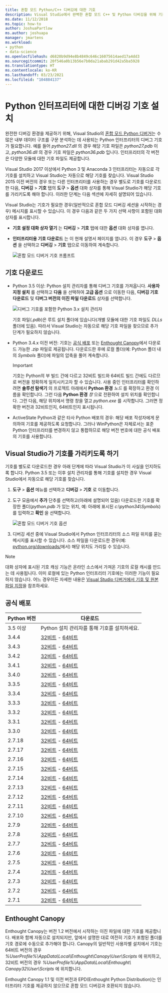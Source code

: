 ```yaml
---
title: 혼합 모드 Python/C++ 디버깅에 대한 기호
description: Visual Studio에서 완벽한 혼합 모드 C++ 및 Python 디버깅을 위해 기호 로드 기능을 제공하는 방법입니다.
ms.date: 11/12/2018
ms.topic: how-to
author: JoshuaPartlow
ms.author: joshuapa
manager: jmartens
ms.workload:
- python
- data-science
ms.openlocfilehash: d6820b9d94e8b4849c646c16075614aed17a4dd3
ms.sourcegitcommit: 20f546a0b13b56e7b0da21abab291d42a5ba5928
ms.translationtype: HT
ms.contentlocale: ko-KR
ms.lasthandoff: 03/23/2021
ms.locfileid: "104884137"
---
```

# <a name="install-debugging-symbols-for-python-interpreters"></a>Python 인터프리터에 대한 디버깅 기호 설치

완전한 디버깅 환경을 제공하기 위해, Visual Studio의 [혼합 모드 Python 디버거](debugging-mixed-mode-c-cpp-python-in-visual-studio.md)는 수많은 내부 데이터 구조를 구문 분석하는 데 사용되는 Python 인터프리터의 디버그 기호가 필요합니다. 예를 들어 *python27.dll* 의 경우 해당 기호 파일은 *python27.pdb* 이고, *python36.dll* 의 경우 기호 파일은 *python36.pdb* 입니다. 인터프리터의 각 버전은 다양한 모듈에 대한 기호 파일도 제공합니다.

Visual Studio 2017 이상에서 Python 3 및 Anaconda 3 인터프리터는 자동으로 각 기호를 설치하고 Visual Studio는 자동으로 해당 기호를 찾습니다. Visual Studio 2015 이전 버전의 경우 또는 다른 인터프리터를 사용하는 경우 별도로 기호를 다운로드한 다음, **디버깅** > **기호** 탭의 **도구** > **옵션** 대화 상자를 통해 Visual Studio가 해당 기호를 가리키도록 해야 합니다. 이러한 단계는 다음 섹션에 자세히 설명되어 있습니다.

Visual Studio는 기호가 필요한 경우(일반적으로 혼합 모드 디버깅 세션을 시작하는 경우) 메시지를 표시할 수 있습니다. 이 경우 다음과 같은 두 가지 선택 사항이 포함된 대화 상자를 표시합니다.

- **기호 설정 대화 상자 열기** 는 **디버깅** > **기호** 탭에 대한 **옵션** 대화 상자를 엽니다.
- **인터프리터용 기호 다운로드** 는 이 현재 설명서 페이지를 엽니다. 이 경우 **도구** > **옵션** 을 선택하고 **디버깅** > **기호** 탭으로 이동하여 계속합니다.

    ![혼합 모드 디버거 기호 프롬프트](media/mixed-mode-debugging-symbols-required.png)

## <a name="download-symbols"></a>기호 다운로드

- Python 3.5 이상: Python 설치 관리자를 통해 디버그 기호를 가져옵니다. **사용자 지정 설치** 를 선택하고 **다음** 을 선택하여 **고급 옵션** 으로 이동한 다음, **디버깅 기호 다운로드** 및 **디버그 버전의 이진 파일 다운로드** 상자를 선택합니다.

    ![디버그 기호를 포함한 Python 3.x 설치 관리자](media/mixed-mode-debugging-symbols-installer35.png)

    기호 파일(*.pdb*)은 루트 설치 폴더에 있습니다(개별 모듈에 대한 기호 파일도 *DLLs* 폴더에 있음). 따라서 Visual Studio는 자동으로 해당 기호 파일을 찾으므로 추가 단계가 필요하지 않습니다.

- Python 3.4.x 이전 버전: 기호는 [공식 배포](#official-distributions) 또는 [Enthought Canopy](#enthought-canopy)에서 다운로드 가능한 *.zip* 파일로 제공됩니다. 다운로드한 후에 로컬 폴더(예: Python 폴더 내의 *Symbols* 폴더)에 파일의 압축을 풀어 계속합니다.

    > [!Important]
    > 기호는 Python의 부 빌드 간에 다르고 32비트 빌드와 64비트 빌드 간에도 다르므로 버전을 정확하게 일치시키고자 할 수 있습니다. 사용 중인 인터프리터를 확인하려면 **솔루션 탐색기** 의 프로젝트 아래에서 **Python 환경** *노드* 를 확장하고 환경 이름을 확인합니다. 그런 다음 **Python 환경** *창* 으로 전환하여 설치 위치를 확인합니다. 그런 다음, 해당 위치에서 명령 창을 열고 *python.exe* 를 시작합니다. 그러면 정확한 버전과 32비트인지, 64비트인지 표시됩니다.

- ActiveState Python과 같은 타사 Python 배포의 경우: 해당 배포 작성자에게 문의하여 기호를 제공하도록 요청합니다. 그러나 WinPython은 자체로서는 표준 Python 인터프리터를 변경하지 않고 통합하므로 해당 버전 번호에 대한 공식 배포의 기호를 사용합니다.

## <a name="point-visual-studio-to-the-symbols"></a>Visual Studio가 기호를 가리키도록 하기

기호를 별도로 다운로드한 경우 아래 단계에 따라 Visual Studio가 이 사실을 인지하도록 합니다. Python 3.5 또는 이후 설치 관리자를 통해 기호를 설치한 경우 Visual Studio에서 자동으로 해당 기호를 찾습니다.

1. **도구** > **옵션** 메뉴를 선택하고 **디버깅** > **기호** 로 이동합니다.

1. 도구 모음에서 **추가** 단추를 선택하고(아래에 설명되어 있음) 다운로드한 기호를 확장한 폴더(*python.pdb* 가 있는 위치, 예: 아래에 표시된 *c:\python34\Symbols*)를 입력하고 **확인** 을 선택합니다.

    ![혼합 모드 디버거 기호 옵션](media/mixed-mode-debugging-symbols.png)

1. 디버깅 세션 중에 Visual Studio에서 Python 인터프리터의 소스 파일 위치를 묻는 메시지를 표시할 수 있습니다. 소스 파일을 다운로드한 경우(예: [python.org/downloads/](https://www.python.org/downloads/)에서) 해당 위치도 가리킬 수 있습니다.

> [!Note]
> 대화 상자에 표시된 기호 캐싱 기능은 온라인 소스에서 가져온 기호의 로컬 캐시를 만드는 데 사용됩니다. 이미 로컬에 있는 Python 인터프리터 기호에는 이러한 기능이 필요하지 않습니다. 어느 경우이든 자세한 내용은 [Visual Studio 디버거에서 기호 및 원본 파일 지정](../debugger/specify-symbol-dot-pdb-and-source-files-in-the-visual-studio-debugger.md)을 참조하세요.

## <a name="official-distributions"></a>공식 배포

| Python 버전 | 다운로드 |
| --- | --- |
| 3.5 이상 | Python 설치 관리자를 통해 기호를 설치하세요. |
| 3.4.4 | [32비트](https://www.python.org/ftp/python/3.4.4/python-3.4.4-pdb.zip) - [64비트](https://www.python.org/ftp/python/3.4.4/python-3.4.4.amd64-pdb.zip) |
| 3.4.3 | [32비트](https://www.python.org/ftp/python/3.4.3/python-3.4.3-pdb.zip) - [64비트](https://www.python.org/ftp/python/3.4.3/python-3.4.3.amd64-pdb.zip) |
| 3.4.2 | [32비트](https://www.python.org/ftp/python/3.4.2/python-3.4.2-pdb.zip) - [64비트](https://www.python.org/ftp/python/3.4.2/python-3.4.2.amd64-pdb.zip) |
| 3.4.1 | [32비트](https://www.python.org/ftp/python/3.4.1/python-3.4.1-pdb.zip) - [64비트](https://www.python.org/ftp/python/3.4.1/python-3.4.1.amd64-pdb.zip) |
| 3.4.0 | [32비트](https://www.python.org/ftp/python/3.4.0/python-3.4.0-pdb.zip) - [64비트](https://www.python.org/ftp/python/3.4.0/python-3.4.0.amd64-pdb.zip) |
| 3.3.5 | [32비트](https://www.python.org/ftp/python/3.3.5/python-3.3.5-pdb.zip) - [64비트](https://www.python.org/ftp/python/3.3.5/python-3.3.5.amd64-pdb.zip) |
| 3.3.4 | [32비트](https://www.python.org/ftp/python/3.3.4/python-3.3.4-pdb.zip) - [64비트](https://www.python.org/ftp/python/3.3.4/python-3.3.4.amd64-pdb.zip) |
| 3.3.3 | [32비트](https://www.python.org/ftp/python/3.3.3/python-3.3.3-pdb.zip) - [64비트](https://www.python.org/ftp/python/3.3.3/python-3.3.3.amd64-pdb.zip) |
| 3.3.2 | [32비트](https://www.python.org/ftp/python/3.3.2/python-3.3.2-pdb.zip) - [64비트](https://www.python.org/ftp/python/3.3.2/python-3.3.2.amd64-pdb.zip) |
| 3.3.1 | [32비트](https://www.python.org/ftp/python/3.3.1/python-3.3.1-pdb.zip) - [64비트](https://www.python.org/ftp/python/3.3.1/python-3.3.1.amd64-pdb.zip) |
| 3.3.0 | [32비트](https://www.python.org/ftp/python/3.3.0/python-3.3.0-pdb.zip) - [64비트](https://www.python.org/ftp/python/3.3.0/python-3.3.0.amd64-pdb.zip) |
| 2.7.18 | [32비트](https://www.python.org/ftp/python/2.7.18/python-2.7.18-pdb.zip) - [64비트](https://www.python.org/ftp/python/2.7.18/python-2.7.18.amd64-pdb.zip) |
| 2.7.17 | [32비트](https://www.python.org/ftp/python/2.7.17/python-2.7.17-pdb.zip) - [64비트](https://www.python.org/ftp/python/2.7.17/python-2.7.17.amd64-pdb.zip) |
| 2.7.16 | [32비트](https://www.python.org/ftp/python/2.7.16/python-2.7.16-pdb.zip) - [64비트](https://www.python.org/ftp/python/2.7.16/python-2.7.16.amd64-pdb.zip) |
| 2.7.15 | [32비트](https://www.python.org/ftp/python/2.7.15/python-2.7.15-pdb.zip) - [64비트](https://www.python.org/ftp/python/2.7.15/python-2.7.15.amd64-pdb.zip) |
| 2.7.14 | [32비트](https://www.python.org/ftp/python/2.7.14/python-2.7.14-pdb.zip) - [64비트](https://www.python.org/ftp/python/2.7.14/python-2.7.14.amd64-pdb.zip) |
| 2.7.13 | [32비트](https://www.python.org/ftp/python/2.7.13/python-2.7.13-pdb.zip) - [64비트](https://www.python.org/ftp/python/2.7.13/python-2.7.13.amd64-pdb.zip) |
| 2.7.12 | [32비트](https://www.python.org/ftp/python/2.7.12/python-2.7.12-pdb.zip) - [64비트](https://www.python.org/ftp/python/2.7.12/python-2.7.12.amd64-pdb.zip) |
| 2.7.11 | [32비트](https://www.python.org/ftp/python/2.7.11/python-2.7.11-pdb.zip) - [64비트](https://www.python.org/ftp/python/2.7.11/python-2.7.11.amd64-pdb.zip) |
| 2.7.10 | [32비트](https://www.python.org/ftp/python/2.7.10/python-2.7.10-pdb.zip) - [64비트](https://www.python.org/ftp/python/2.7.10/python-2.7.10.amd64-pdb.zip) |
| 2.7.9 | [32비트](https://www.python.org/ftp/python/2.7.9/python-2.7.9-pdb.zip) - [64비트](https://www.python.org/ftp/python/2.7.9/python-2.7.9.amd64-pdb.zip) |
| 2.7.8 | [32비트](https://www.python.org/ftp/python/2.7.8/python-2.7.8-pdb.zip) - [64비트](https://www.python.org/ftp/python/2.7.8/python-2.7.8.amd64-pdb.zip) |
| 2.7.7 | [32비트](https://www.python.org/ftp/python/2.7.7/python-2.7.7-pdb.zip) - [64비트](https://www.python.org/ftp/python/2.7.7/python-2.7.7.amd64-pdb.zip) |
| 2.7.6 | [32비트](https://www.python.org/ftp/python/2.7.6/python-2.7.6-pdb.zip) - [64비트](https://www.python.org/ftp/python/2.7.6/python-2.7.6.amd64-pdb.zip) |
| 2.7.5 | [32비트](https://www.python.org/ftp/python/2.7.5/python-2.7.5-pdb.zip) - [64비트](https://www.python.org/ftp/python/2.7.5/python-2.7.5.amd64-pdb.zip) |
| 2.7.4 | [32비트](https://www.python.org/ftp/python/2.7.4/python-2.7.4-pdb.zip) - [64비트](https://www.python.org/ftp/python/2.7.4/python-2.7.4.amd64-pdb.zip) |
| 2.7.3 | [32비트](https://www.python.org/ftp/python/2.7.3/python-2.7.3-pdb.zip) - [64비트](https://www.python.org/ftp/python/2.7.3/python-2.7.3.amd64-pdb.zip) |
| 2.7.2 | [32비트](https://www.python.org/ftp/python/2.7.2/python-2.7.2-pdb.zip) - [64비트](https://www.python.org/ftp/python/2.7.2/python-2.7.2.amd64-pdb.zip) |
| 2.7.1 | [32비트](https://www.python.org/ftp/python/2.7.1/python-2.7.1-pdb.zip) - [64비트](https://www.python.org/ftp/python/2.7.1/python-2.7.1.amd64-pdb.zip) |

## <a name="enthought-canopy"></a>Enthought Canopy

Enthought Canopy는 버전 1.2 버전에서 시작하는 이진 파일에 대한 기호를 제공합니다. 배포와 함께 자동으로 설치되지만, 앞에서 설명한 대로 여전히 기호가 포함된 폴더를 기호 경로에 수동으로 추가해야 합니다. Canopy의 일반적인 사용자별 설치에서 기호는 64비트 버전의 경우 *%UserProfile%\AppData\Local\Enthought\Canopy\User\Scripts* 에 위치하고, 32비트 버전의 경우 *%UserProfile%\AppData\Local\Enthought\ Canopy32\User\Scripts* 에 위치합니다.

Enthought Canopy 1.1 및 이전 버전과 EPD(Enthought Python Distribution)는 인터프리터 기호를 제공하지 않으므로 혼합 모드 디버깅과 호환되지 않습니다.
